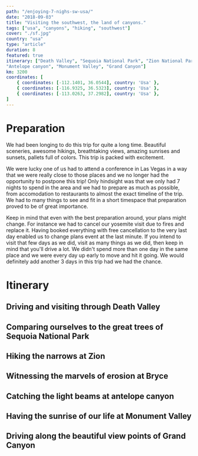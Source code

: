 ```yaml
---
path: "/enjoying-7-nighs-sw-usa/"
date: "2018-09-03"
title: "Visiting the southwest, the land of canyons."
tags: ["usa", "canyons", "hiking", "southwest"]
cover: "./sf.jpg"
country: "usa"
type: "article"
duration: 8
featured: true
itinerary: ["Death Valley", "Sequoia National Park", "Zion National Park", "Bryce canyon",
"Antelope canyon", "Monument Valley", "Grand Canyon"]
km: 3200
coordinates: [
    { coordinates: [-112.1401, 36.0544], country: 'Usa' },
    { coordinates: [-116.9325, 36.5323], country: 'Usa' },
    { coordinates: [-113.0263, 37.2982], country: 'Usa' },
]
---
```


# Preparation

We had been longing to do this trip for quite a long time. Beautiful sceneries, awesome hikings, breathtaking views, amazing sunrises and sunsets, pallets full of colors. This trip is packed with excitement.

We were lucky one of us had to attend a conference in Las Vegas in a way that we were really close to those places and we no longer had the opportunity to postpone this trip! Only hindsight was that we only had 7 nights to spend in the area and we had to prepare as much as possible, from accomodation to restaurants to almost the exact timeline of the trip. We had to many things to see and fit in a short timespace that preparation proved to be of great importance.

<tip title="Flexible accomodation!">
Keep in mind that even with the best preparation around, your plans might change.
For instance we had to cancel our yosemite visit due to fires and replace it. Having booked everything with free cancellation to the very last day enabled us to change plans event at the last minute.
</tip>

<tip title="Be prepared to drive, a lot!">
If you intend to visit that few days as we did, visit as many things as we did, then keep in mind that you'll drive a lot. We didn't spend more than one day in the same place and we were every day up early to move and hit it going. We would definitely add another 3 days in this trip had we had the chance.
</tip>

# Itinerary

## Driving and visiting through Death Valley

## Comparing ourselves to the great trees of Sequoia National Park

## Hiking the narrows at Zion

## Witnessing the marvels of erosion at Bryce

## Catching the light beams at antelope canyon

## Having the sunrise of our life at Monument Valley

## Driving along the beautiful view points of Grand Canyon
